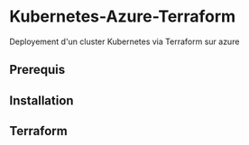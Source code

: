 # Kubernetes-Azure-Terraform
Deployement d'un cluster Kubernetes via Terraform sur azure 
## Prerequis
## Installation 
## Terraform 
